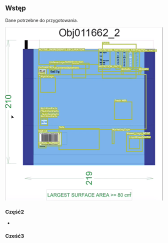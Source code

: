 ## Wstęp
 
 Dane potrzebne do przygotowania.

![ChespaTemplate](/docs/assets/images/Chespa_BlankTemplate%20.png)

### Część2

-

### Cześć3


